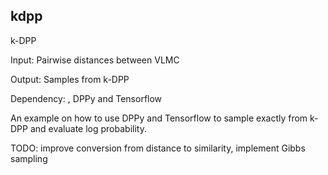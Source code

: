 ## kdpp
 k-DPP

Input: Pairwise distances between VLMC

Output: Samples from k-DPP

Dependency: , DPPy and Tensorflow

An example on how to use DPPy and Tensorflow to sample exactly from k-DPP and evaluate log probability.

TODO: improve conversion from distance to similarity, implement Gibbs sampling
